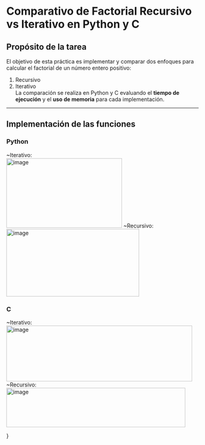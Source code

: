 # Comparativo de Factorial Recursivo vs Iterativo en Python y C

## Propósito de la tarea  
El objetivo de esta práctica es implementar y comparar dos enfoques para calcular el factorial de un número entero positivo:
  1. Recursivo  
  2. Iterativo  
La comparación se realiza en Python y C evaluando el **tiempo de ejecución** y el **uso de memoria** para cada implementación.
---
## Implementación de las funciones  
### **Python**
~Iterativo:  
<img width="303" height="182" alt="image" src="https://github.com/user-attachments/assets/49e3578c-a306-47e7-a45a-09fbc2567c57" />
~Recursivo:  
 <img width="348" height="177" alt="image" src="https://github.com/user-attachments/assets/01a4e8cc-6898-4e6e-ae3d-c70f0a668bb5" />

### **C**  
~Iterativo:  
<img width="487" height="146" alt="image" src="https://github.com/user-attachments/assets/3c1054bb-775c-47c9-9421-629494c3a15e" />
~Recursivo:  
<img width="469" height="103" alt="image" src="https://github.com/user-attachments/assets/5bc41674-dd7f-4d61-9082-ede19a419ad0" />
  
}  
